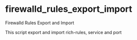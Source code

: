 # firewalld_rules_export_import
Firewalld Rules Export and Import


This script export and import rich-rules, service and port

